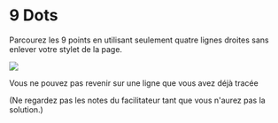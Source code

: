 # 9 Dots

Parcourez les 9 points en utilisant seulement quatre lignes droites sans enlever votre stylet de la page.

![](https://github.com/supportingami/sami-maths-club/blob/master/maths-club-pack/images/9-dots.png?raw=true)

Vous ne pouvez pas revenir sur une ligne que vous avez déjà tracée

(Ne regardez pas les notes du facilitateur tant que vous n'aurez pas la solution.)
